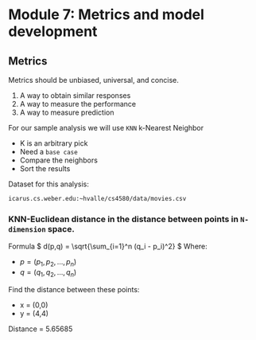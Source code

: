 # Module 7: Metrics and model development


##  Metrics

Metrics should be unbiased, universal, and concise.

1. A way to obtain similar responses
2. A way to measure the performance
3. A way to measure prediction


For our sample analysis we will use `KNN` k-Nearest Neighbor
- K is an arbitrary pick
- Need a `base case`
- Compare the neighbors
- Sort the results

Dataset for this analysis:
```bash
icarus.cs.weber.edu:~hvalle/cs4580/data/movies.csv
```

### KNN-Euclidean distance in the distance between points in `N-dimension` space.

Formula
$
d(p,q) = \sqrt{\sum_{i=1}^n (q_i - p_i)^2}
$
Where: 
- $p = (p_1, p_2, \dots, p_n)$
- $q = (q_1, q_2, \dots, q_n)$

Find the distance between these points:

- x = (0,0)
- y = (4,4)

Distance = 5.65685